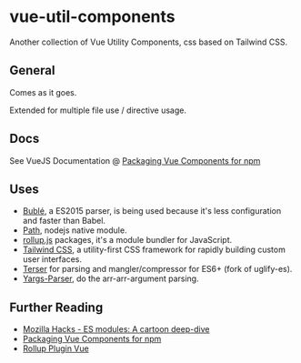 # vue-util-components
Another collection of Vue Utility Components, css based on Tailwind CSS.

## General
Comes as it goes.

Extended for multiple file use / directive usage.

## Docs
See VueJS Documentation @ [Packaging Vue Components for npm](https://vuejs.org/v2/cookbook/packaging-sfc-for-npm.html#Packaging-Components-for-npm)

## Uses
- [Bublé](https://github.com/bublejs/buble), a ES2015 parser, is being used because it's less configuration and faster than Babel.
- [Path](https://nodejs.org/docs/latest-v10.x/api/path.html#path_path_resolve_paths), nodejs native module.
- [rollup.js](https://www.npmjs.com/package/rollup) packages, it's a module bundler for JavaScript.
- [Tailwind CSS](tailwindcss), a utility-first CSS framework for rapidly building custom user interfaces.
- [Terser](https://www.npmjs.com/package/terser) for parsing and mangler/compressor for ES6+ (fork of uglify-es).
- [Yargs-Parser](https://github.com/yargs/yargs-parser), do the arr-arr-argument parsing.

## Further Reading
- [Mozilla Hacks - ES modules: A cartoon deep-dive](https://hacks.mozilla.org/2018/03/es-modules-a-cartoon-deep-dive/)
- [Packaging Vue Components for npm](https://vuejs.org/v2/cookbook/packaging-sfc-for-npm.html#Packaging-Components-for-npm)
- [Rollup Plugin Vue](https://rollup-plugin-vue.vuejs.org/#what-does-rollup-plugin-vue-do)
